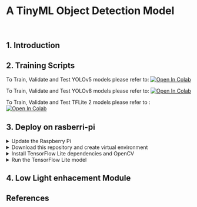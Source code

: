 # A TinyML Object Detection Model
<br/> 

## 1. Introduction

## 2. Training Scripts
To Train, Validate and Test YOLOv5 models please refer to: [![Open In Colab](https://colab.research.google.com/assets/colab-badge.svg)]()

To Train, Validate and Test YOLOv8 models please refer to: [![Open In Colab](https://colab.research.google.com/assets/colab-badge.svg)]()

To Train, Validate and Test TFLite 2 models please refer to : [![Open In Colab](https://colab.research.google.com/assets/colab-badge.svg)]()

## 3. Deploy on rasberri-pi 

<details>
<summary>Update the Raspberry Pi</summary>

On a termonal run the command to update the Raspberry Pi:
```
sudo apt-get update
sudo apt-get dist-upgrade
```

Then, enable the camera interface on raspberry-pi:
```
sudo raspi-config
```
Select the Interfaces tab and Enable the camera interface. and reboot the Raspberry Pi.

</details>

<details>
<summary>Download this repository and create virtual environment</summary>

Tap the command to clone this repository:

```
# git clone https://github.com/
```

rename the folder to "wkspace" and then cd into it:

```
# mv TensorFlow-Lite-Object-Detection-on-Android-and-Raspberry-Pi wkspace
# cd wkspace
```

Install virtualenv :

```
# sudo pip install virtualenv
```

Then, create and activate the "wkspace-env" virtual environment, which will contain all the package libraries for this environment:

```
# python -m venv wkspace-env
```
```
# source tflite1-env/bin/activate
```
</details>

<details>
<summary>Install TensorFlow Lite dependencies and OpenCV</summary>
  
```
# pip install tensorflow opencv-python protobuf==3.20.*
```
</details>

<details>
<summary>Run the TensorFlow Lite model</summary>
Run the real-time webcam detection script by executing the following command from inside the /home/pi/wkspace directory.
demo is a folder that contain the model file and label classes file. 
  
```
# python detection_webcam_voice.py --modeldir=demo
```
</details>

## 4. Low Light enhacement Module

## References


